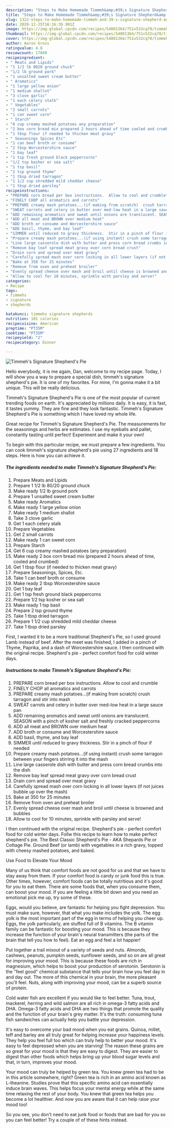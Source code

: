 ```yaml
---
description: "Steps to Make Homemade Timmeh&amp;#39;s Signature Shepherd&amp;#39;s Pie"
title: "Steps to Make Homemade Timmeh&amp;#39;s Signature Shepherd&amp;#39;s Pie"
slug: 1322-steps-to-make-homemade-timmeh-and-39-s-signature-shepherd-and-39-s-pie
date: 2020-12-25T16:16:39.991Z
image: https://img-global.cpcdn.com/recipes/54801364/751x532cq70/timmehs-signature-shepherds-pie-recipe-main-photo.jpg
thumbnail: https://img-global.cpcdn.com/recipes/54801364/751x532cq70/timmehs-signature-shepherds-pie-recipe-main-photo.jpg
cover: https://img-global.cpcdn.com/recipes/54801364/751x532cq70/timmehs-signature-shepherds-pie-recipe-main-photo.jpg
author: Aaron Gross
ratingvalue: 4.8
reviewcount: 17049
recipeingredient:
- " Meats and Lipids"
- "1 1/2 lb 8020 ground chuck"
- "1/2 lb ground pork"
- "1 unsalted sweet cream butter"
- " Aromatics"
- "1 large yellow onion"
- "1 medium shallot"
- "3 clove garlic"
- "1 each celery stalk"
- " Vegetables"
- "2 small carrots"
- "1 can sweet corn"
- " Starch"
- "6 cup creamy mashed potatoes any preparation"
- "2 box corn bread mix prepared 2 hours ahead of time cooled and crumbed"
- "1 tbsp flour if needed to thicken meat gravy"
- " Seasonings Spices Etc"
- "1 can beef broth or consume"
- "2 tbsp Worcestershire sauce"
- "1 bay leaf"
- "1 tsp fresh ground black peppercorns"
- "1/2 tsp kosher or sea salt"
- "1 tsp basil"
- "2 tsp ground thyme"
- "1 tbsp dried tarragon"
- "1 1/2 cup shredded mild cheddar cheese"
- "1 tbsp dried parsley"
recipeinstructions:
- "PREPARE corn bread per box instructions.  Allow to cool and crumble"
- "FINELY CHOP all aromatics and carrots"
- "PREPARE creamy mash potatoes...(if making from scratch)  crush tarragon and stir into mash"
- "SWEAT carrots and celery in butter over med-low heat in a large sauce pan"
- "ADD remaining aromatics and sweat until onions are translucent. SEASON with a pinch of kosher salt and freshly cracked peppercorns"
- "ADD all meat and BROWN over medium heat"
- "ADD broth or consume and Worcestershire sauce"
- "ADD basil, thyme, and bay leaf"
- "SIMMER until reduced to gravy thickness.  Stir in a pinch of flour if needed"
- "Prepare creamy mash potatoes...(if using instant) crush some tarragon between your fingers stirring it into the mash"
- "Line large casserole dish with butter and press corn bread crumbs into the dish"
- "Remove bay leaf spread meat gravy over corn bread crust"
- "Drain corn and spread over meat gravy"
- "Carefully spread mash over corn locking in all lower layers (if not juices bubble up over the mash)"
- "Bake at 350 for 25 minutes"
- "Remove from oven and preheat broiler"
- "Evenly spread cheese over mash and broil until cheese is browned and bubbles"
- "Allow to cool for 10 minutes, sprinkle with parsley and serve!"
categories:
- Recipe
tags:
- timmehs
- signature
- shepherds

katakunci: timmehs signature shepherds 
nutrition: 101 calories
recipecuisine: American
preptime: "PT35M"
cooktime: "PT35M"
recipeyield: "2"
recipecategory: Dinner

---
```



![Timmeh&#39;s Signature Shepherd&#39;s Pie](https://img-global.cpcdn.com/recipes/54801364/751x532cq70/timmehs-signature-shepherds-pie-recipe-main-photo.jpg)

Hello everybody, it is me again, Dan, welcome to my recipe page. Today, I will show you a way to prepare a special dish, timmeh&#39;s signature shepherd&#39;s pie. It is one of my favorites. For mine, I'm gonna make it a bit unique. This will be really delicious.

Timmeh&#39;s Signature Shepherd&#39;s Pie is one of the most popular of current trending foods on earth. It's appreciated by millions daily. It is easy, it is fast, it tastes yummy. They are fine and they look fantastic. Timmeh&#39;s Signature Shepherd&#39;s Pie is something which I have loved my whole life.

Great recipe for Timmeh&#39;s Signature Shepherd&#39;s Pie. The measurements for the seasonings and herbs are estimates. I use my eyeballs and pallet, constantly tasting until perfect! Experiment and make it your own!


To begin with this particular recipe, we must prepare a few ingredients. You can cook timmeh&#39;s signature shepherd&#39;s pie using 27 ingredients and 18 steps. Here is how you can achieve it.

<!--inarticleads1-->

##### The ingredients needed to make Timmeh&#39;s Signature Shepherd&#39;s Pie:

1. Prepare  Meats and Lipids
1. Prepare 1 1/2 lb 80/20 ground chuck
1. Make ready 1/2 lb ground pork
1. Prepare 1 unsalted sweet cream butter
1. Make ready  Aromatics
1. Make ready 1 large yellow onion
1. Make ready 1 medium shallot
1. Take 3 clove garlic
1. Get 1 each celery stalk
1. Prepare  Vegetables
1. Get 2 small carrots
1. Make ready 1 can sweet corn
1. Prepare  Starch
1. Get 6 cup creamy mashed potatoes (any preparation)
1. Make ready 2 box corn bread mix (prepared 2 hours ahead of time, cooled and crumbed)
1. Get 1 tbsp flour (if needed to thicken meat gravy)
1. Prepare  Seasonings, Spices, Etc.
1. Take 1 can beef broth or consume
1. Make ready 2 tbsp Worcestershire sauce
1. Get 1 bay leaf
1. Get 1 tsp fresh ground black peppercorns
1. Prepare 1/2 tsp kosher or sea salt
1. Make ready 1 tsp basil
1. Prepare 2 tsp ground thyme
1. Take 1 tbsp dried tarragon
1. Prepare 1 1/2 cup shredded mild cheddar cheese
1. Take 1 tbsp dried parsley


First, I wanted it to be a more traditional Shepherd&#39;s Pie, so I used ground Lamb instead of beef. After the meet was finished, I added in a pinch of Thyme, Paprika, and a dash of Worcestershire sauce. I then continued with the original recipe. Shepherd&#39;s pie - perfect comfort food for cold winter days. 

<!--inarticleads2-->

##### Instructions to make Timmeh&#39;s Signature Shepherd&#39;s Pie:

1. PREPARE corn bread per box instructions.  Allow to cool and crumble
1. FINELY CHOP all aromatics and carrots
1. PREPARE creamy mash potatoes...(if making from scratch)  crush tarragon and stir into mash
1. SWEAT carrots and celery in butter over med-low heat in a large sauce pan
1. ADD remaining aromatics and sweat until onions are translucent. SEASON with a pinch of kosher salt and freshly cracked peppercorns
1. ADD all meat and BROWN over medium heat
1. ADD broth or consume and Worcestershire sauce
1. ADD basil, thyme, and bay leaf
1. SIMMER until reduced to gravy thickness.  Stir in a pinch of flour if needed
1. Prepare creamy mash potatoes...(if using instant) crush some tarragon between your fingers stirring it into the mash
1. Line large casserole dish with butter and press corn bread crumbs into the dish
1. Remove bay leaf spread meat gravy over corn bread crust
1. Drain corn and spread over meat gravy
1. Carefully spread mash over corn locking in all lower layers (if not juices bubble up over the mash)
1. Bake at 350 for 25 minutes
1. Remove from oven and preheat broiler
1. Evenly spread cheese over mash and broil until cheese is browned and bubbles
1. Allow to cool for 10 minutes, sprinkle with parsley and serve!


I then continued with the original recipe. Shepherd&#39;s pie - perfect comfort food for cold winter days. Follw this recipe to learn how to make perfect shepherd&#39;s pie. The Best Classic Shepherd&#39;s Pie - AKA Shepards Pie or Cottage Pie. Ground Beef (or lamb) with vegetables in a rich gravy, topped with cheesy mashed potatoes, and baked. 

Use Food to Elevate Your Mood


Many of us think that comfort foods are not good for us and that we have to stay away from them. If your comfort food is candy or junk food this is true. Other times, however, comfort foods can be totally nutritious and it's good for you to eat them. There are some foods that, when you consume them, can boost your mood. If you are feeling a little bit down and you need an emotional pick me up, try some of these.

Eggs, would you believe, are fantastic for helping you fight depression. You must make sure, however, that what you make includes the yolk. The egg yolk is the most important part of the egg in terms of helping you cheer up. Eggs, the yolk particularly, are stuffed full of B vitamins. The B vitamin family can be fantastic for boosting your mood. This is because they increase the function of your brain's neural transmitters (the parts of the brain that tell you how to feel). Eat an egg and feel a lot happier!

Put together a trail mixout of a variety of seeds and nuts. Almonds, cashews, peanuts, pumpkin seeds, sunflower seeds, and so on are all great for improving your mood. This is because these foods are rich in magnesium, which helps to boost your production of serotonin. Serotonin is the "feel good" chemical substance that tells your brain how you feel day in and day out. The more of this chemical in your brain, the more pleasant you'll feel. Nuts, along with improving your mood, can be a superb source of protein.

Cold water fish are excellent if you would like to feel better. Tuna, trout, mackerel, herring and wild salmon are all rich in omega-3 fatty acids and DHA. Omega-3 fatty acids and DHA are two things that promote the quality and the function of your brain's grey matter. It's the truth: consuming tuna fish sandwiches can actually help you battle your depression. 

It's easy to overcome your bad mood when you eat grains. Quinoa, millet, teff and barley are all truly great for helping increase your happiness levels. They help you feel full too which can truly help to better your mood. It's easy to feel depressed when you are starving! The reason these grains are so great for your mood is that they are easy to digest. They are easier to digest than other foods which helps bring up your blood sugar levels and that, in turn, improves your mood.

Your mood can truly be helped by green tea. You knew green tea had to be in this article somewhere, right? Green tea is rich in an amino acid known as L-theanine. Studies prove that this specific amino acid can essentially induce brain waves. This helps focus your mental energy while at the same time relaxing the rest of your body. You knew that green tea helps you become a lot healthier. And now you are aware that it can help raise your mood too!

So you see, you don't need to eat junk food or foods that are bad for you so you can feel better! Try  a  couple of  of  these  hints  instead.

